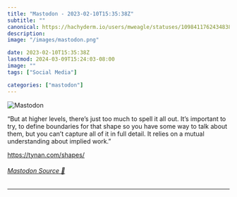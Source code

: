 ```yaml
---
title: "Mastodon - 2023-02-10T15:35:38Z"
subtitle: ""
canonical: https://hachyderm.io/users/mweagle/statuses/109841176243483832
description:
image: "/images/mastodon.png"

date: 2023-02-10T15:35:38Z
lastmod: 2024-03-09T15:24:03-08:00
image: ""
tags: ["Social Media"]

categories: ["mastodon"]
---
```

![Mastodon](/images/mastodon.png)

<p>“But at higher levels, there’s just too much to spell it all out. It’s important to try, to define boundaries for that shape so you have some way to talk about them, but you can’t capture all of it in full detail. It relies on a mutual understanding about implied work.”</p><p><a href="https://tynan.com/shapes/" target="_blank" rel="nofollow noopener noreferrer" translate="no"><span class="invisible">https://</span><span class="">tynan.com/shapes/</span><span class="invisible"></span></a></p>


###### [Mastodon Source 🐘](https://hachyderm.io/@mweagle/109841176243483832)

___
